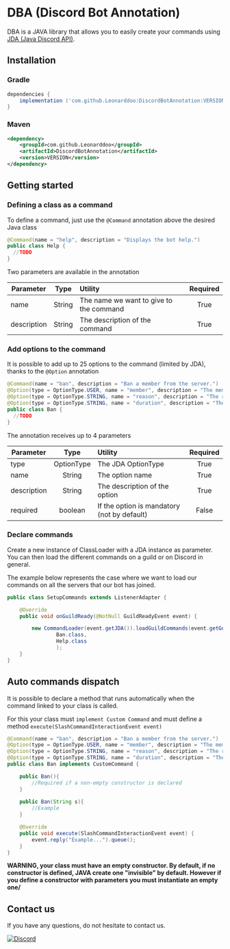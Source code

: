 # DBA (Discord Bot Annotation)

DBA is a JAVA library that allows you to easily create your commands using [JDA (Java Discord API)](https://github.com/DV8FromTheWorld/JDA).

## Installation

### Gradle

```gradle
dependencies {
    implementation ('com.github.Leonarddoo:DiscordBotAnnotation:VERSION')
}
```

### Maven

```xml
<dependency>
    <groupId>com.github.Leonarddoo</groupId>
    <artifactId>DiscordBotAnnotation</artifactId>
    <version>VERSION</version>
</dependency>
```


## Getting started

### Defining a class as a command

To define a command, just use the `@Command` annotation above the desired Java class

```java
@Command(name = "help", description = "Displays the bot help.")
public class Help {
  //TODO
}
```

Two parameters are available in the annotation

| Parameter     |    Type    | Utility                                 | Required |
|---------------|:----------:|:----------------------------------------|:--------:|
| name          |   String   | The name we want to give to the command |   True   |
| description   |   String   | The description of the command          |   True   |

### Add options to the command

It is possible to add up to 25 options to the command (limited by JDA), thanks to the `@Option` annotation

```java
@Command(name = "ban", description = "Ban a member from the server.")
@Option(type = OptionType.USER, name = "member", description = "The member to ban.", required = true)
@Option(type = OptionType.STRING, name = "reason", description = "The reason for the ban.")
@Option(type = OptionType.STRING, name = "duration", description = "The duration for the ban.")
public class Ban {
  //TODO
}
```

The annotation receives up to 4 parameters

| Parameter     |    Type    | Utility                                     | Required |
|---------------|:----------:|:--------------------------------------------|:--------:|
| type          | OptionType | The JDA OptionType                          |   True   |
| name          |   String   | The option name                             |   True   |
| description   |   String   | The description of the option               |   True   |
| required      |  boolean   | If the option is mandatory (not by default) |  False   |


### Declare commands

Create a new instance of ClassLoader with a JDA instance as parameter.
You can then load the different commands on a guild or on Discord in general.

The example below represents the case where we want to load our commands on all the servers that our bot has joined.

```java
public class SetupCommands extends ListenerAdapter {

    @Override
    public void onGuildReady(@NotNull GuildReadyEvent event) {

        new CommandLoader(event.getJDA()).loadGuildCommands(event.getGuild(),
                Ban.class,
                Help.class
                );        
    }
}
```

## Auto commands dispatch

It is possible to declare a method that runs automatically when the command linked to your class is called.

For this your class must `implement Custom Command` and must define a method `execute(SlashCommandInteractionEvent event)`

```java
@Command(name = "ban", description = "Ban a member from the server.")
@Option(type = OptionType.USER, name = "member", description = "The member to ban.", required = true)
@Option(type = OptionType.STRING, name = "reason", description = "The reason for the ban.")
@Option(type = OptionType.STRING, name = "duration", description = "The duration for the ban.")
public class Ban implements CustomCommand {

    public Ban(){
        //Required if a non-empty constructor is declared
    }
    
    public Ban(String s){
        //Example
    }

    @Override
    public void execute(SlashCommandInteractionEvent event) {
        event.reply("Example...").queue();
    }
}
```

**WARNING, your class must have an empty constructor. By default, if no constructor is defined, JAVA create one "invisible" by default. However if you define a constructor with parameters you must instantiate an empty one/**



## Contact us

If you have any questions, do not hesitate to contact us.

[![Discord](https://badgen.net/badge/icon/discord?icon=discord&label)](https://discord.gg/u7K4WcxMWS)

